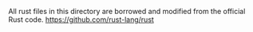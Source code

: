 All rust files in this directory are borrowed and modified from the official Rust code.
https://github.com/rust-lang/rust